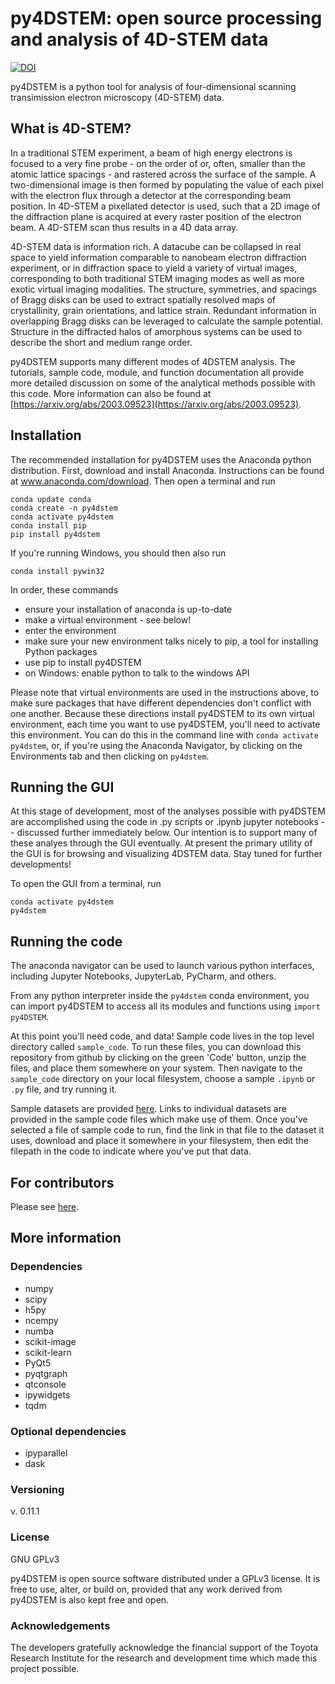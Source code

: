 # py4DSTEM: open source processing and analysis of 4D-STEM data
[![DOI](https://zenodo.org/badge/148587083.svg)](https://zenodo.org/badge/latestdoi/148587083)

py4DSTEM is a python tool for analysis of four-dimensional scanning transimission electron microscopy (4D-STEM) data.



## What is 4D-STEM?

In a traditional STEM experiment, a beam of high energy electrons is focused to a very fine probe - on the order of or, often, smaller than the atomic lattice spacings - and rastered across the surface of the sample.
A two-dimensional image is then formed by populating the value of each pixel with the electron flux through a detector at the corresponding beam position.
In 4D-STEM a pixellated detector is used, such that a 2D image of the diffraction plane is acquired at every raster position of the electron beam.
A 4D-STEM scan thus results in a 4D data array.


4D-STEM data is information rich.
A datacube can be collapsed in real space to yield information comparable to nanobeam electron diffraction experiment, or in diffraction space to yield a variety of virtual images, corresponding to both traditional STEM imaging modes as well as more exotic virtual imaging modalities.
The structure, symmetries, and spacings of Bragg disks can be used to extract spatially resolved maps of crystallinity, grain orientations, and lattice strain.
Redundant information in overlapping Bragg disks can be leveraged to calculate the sample potential.
Structure in the diffracted halos of amorphous systems can be used to describe the short and medium range order.


py4DSTEM supports many different modes of 4DSTEM analysis.
The tutorials, sample code, module, and function documentation all provide more detailed discussion on some of the analytical methods possible with this code.
More information can also be found at [https://arxiv.org/abs/2003.09523](https://arxiv.org/abs/2003.09523).




## Installation

The recommended installation for py4DSTEM uses the Anaconda python distribution.
First, download and install Anaconda.  Instructions can be found at www.anaconda.com/download.
Then open a terminal and run

```
conda update conda
conda create -n py4dstem
conda activate py4dstem
conda install pip
pip install py4dstem
```

If you're running Windows, you should then also run

```
conda install pywin32
```

In order, these commands
- ensure your installation of anaconda is up-to-date
- make a virtual environment - see below!
- enter the environment
- make sure your new environment talks nicely to pip, a tool for installing Python packages
- use pip to install py4DSTEM
- on Windows: enable python to talk to the windows API

Please note that virtual environments are used in the instructions above, to make sure packages that have different dependencies don't conflict with one another.
Because these directions install py4DSTEM to its own virtual environment, each time you want to use py4DSTEM, you'll need to activate this environment.
You can do this in the command line with `conda activate py4dstem`, or, if you're using the Anaconda Navigator, by clicking on the Environments tab and then clicking on `py4dstem`.



## Running the GUI

At this stage of development, most of the analyses possible with py4DSTEM are accomplished using the code in .py scripts or .ipynb jupyter notebooks -- discussed further immediately below.
Our intention is to support many of these analyes through the GUI eventually.
At present the primary utility of the GUI is for browsing and visualizing 4DSTEM data.
Stay tuned for further developments!

To open the GUI from a terminal, run
```
conda activate py4dstem
py4dstem
```



## Running the code

The anaconda navigator can be used to launch various python interfaces, including Jupyter Notebooks, JupyterLab, PyCharm, and others.

From any python interpreter inside the `py4dstem` conda environment, you can import py4DSTEM to access all its modules and functions using `import py4DSTEM`.


At this point you'll need code, and data!
Sample code lives in the top level directory called `sample_code`.
To run these files, you can download this repository from github by clicking on the green 'Code' button, unzip the files, and place them somewhere on your system.
Then navigate to the `sample_code` directory on your local filesystem, choose a sample `.ipynb` or `.py` file, and try running it.


Sample datasets are provided [here](https://drive.google.com/drive/folders/1GmxF1ltY7hBU4d5ZK8INXjaRW5Etnw_4).
Links to individual datasets are provided in the sample code files which make use of them.
Once you've selected a file of sample code to run, find the link in that file to the dataset it uses, download and place it somewhere in your filesystem, then edit the filepath in the code to indicate where you've put that data.




## For contributors

Please see [here](https://gist.github.com/bsavitzky/8b1ee4c1244814940e7cff4500535dba).




## More information

### Dependencies

* numpy
* scipy
* h5py
* ncempy
* numba
* scikit-image
* scikit-learn
* PyQt5
* pyqtgraph
* qtconsole
* ipywidgets
* tqdm

### Optional dependencies

* ipyparallel
* dask


### Versioning

v. 0.11.1



### License

GNU GPLv3

py4DSTEM is open source software distributed under a GPLv3 license.
It is free to use, alter, or build on, provided that any work derived from py4DSTEM is also kept free and open.


### Acknowledgements

The developers gratefully acknowledge the financial support of the Toyota Research Institute for the research and development time which made this project possible.

